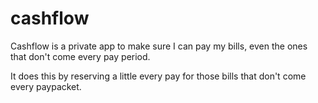 # cashflow

Cashflow is a private app to make sure I can pay my bills, even the ones that don't come every pay period.

It does this by reserving a little every pay for those bills that don't come every paypacket.
